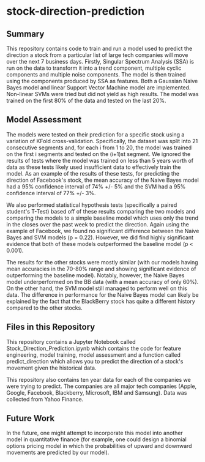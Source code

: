 # stock-direction-prediction

## Summary
This repository contains code to train and run a model used to predict the direction a stock from a particular list of large tech 
companies will move over the next 7 business days. Firstly, Singular Spectrum Analysis (SSA) is run on the data to transform it into a trend component, multiple cyclic components and multiple noise components. The model is then trained using the components produced by SSA as features. Both a Gaussian Naive Bayes model and linear Support Vector Machine model are implemented. Non-linear SVMs were tried but did not yield as high results. The model was trained on the first 80% of the data and tested on the last 20%. 

## Model Assessment
The models were tested on their prediction for a specific stock using a variation of KFold cross-validation. Specifically, the dataset was split into 21 consecutive segments and, for each i from 1 to 20, the model was trained on the first i segments and tested on the (i+1)st segment. We ignored the results of tests where the model was trained on less than 5 years worth of data as these tests likely used insufficient data to effectively train the model. As an example of the results of these tests, for predicting the direction of Facebook's stock, the mean accuracy of the Naive Bayes model had a 95% confidence interval of 74% +/- 5% and the SVM had a 95% confidence interval of 77% +/- 3%.

We also performed statistical hypothesis tests (specifically a paired student's T-Test) based off of these results comparing the two models and comparing the models to a simple baseline model which uses only the trend in the closes over the past week to predict the direction. Again using the example of Facebook, we found no significant difference between the Naive Bayes and SVM models (p = 0.22). However, we did find highly significant evidence that both of these models outperformed the baseline model (p < 0.001).

The results for the other stocks were mostly similar (with our models having mean accuracies in the 70-80% range and showing significant evidence of outperforming the baseline model). Notably, however, the Naive Bayes model underperformed on the BB data (with a mean accuracy of only 60%). On the other hand, the SVM model still managed to perform well on this data. The difference in performance for the Naive Bayes model can likely be explained by the fact that the BlackBerry stock has quite a different history compared to the other stocks.

## Files in this Repository
This repository contains a Jupyter Notebook called Stock_Direction_Prediction.ipynb which contains the code for feature engineering, model 
training, model assessment and a function called predict_direction which allows you to predict the direction of a stock's movement given the historical data. 

This repository also contains ten year data for each of the companies we were trying to predict. The companies are all major tech companies (Apple, Google, Facebook, Blackberry, Microsoft, IBM and Samsung). Data was collected from Yahoo Finance.

## Future Work
In the future, one might attempt to incorporate this model into another model in quantitative finance (for example, one could design a binomial options pricing model in which the probabilities of upward and downward movements are predicted by our model).
